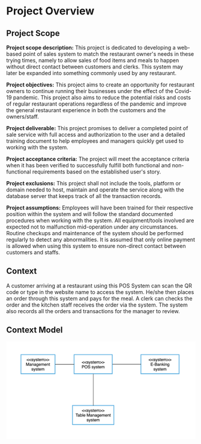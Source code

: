 # Project Overview

## Project Scope

**Project scope description:**
This project is dedicated to developing a web-based point of sales system to match the restaurant owner's needs in these trying times, namely to allow sales of food items and meals to happen without direct contact between customers and clerks. This system may later be expanded into something commonly used by any restaurant.

 **Project objectives:**
This project aims to create an opportunity for restaurant owners to continue running their businesses under the effect of the Covid-19 pandemic. This project also aims to reduce the potential risks and costs of regular restaurant operations regardless of the pandemic and improve the general restaurant experience in both the customers and the owners/staff.

 **Project deliverable:**
This project promises to deliver a completed point of sale service with full access and authorization to the user and a detailed training document to help employees and managers quickly get used to working with the system. 

**Project acceptance criteria:**
The project will meet the acceptance criteria when it has been verified to successfully fulfill both functional and non-functional requirements based on the established user's story.

 **Project exclusions:**
This project shall not include the tools, platform or domain needed to host, maintain and operate the service along with the database server that keeps track of all the transaction records.

 **Project assumptions:**
Employees will have been trained for their respective position within the system and will follow the standard documented procedures when working with the system. All equipment/tools involved are expected not to malfunction mid-operation under any circumstances. Routine checkups and maintenance of the system should be performed regularly to detect any abnormalities. It is assumed that only online payment is allowed when using this system to ensure non-direct contact between customers and staffs.

## Context
A customer arriving at a restaurant using this POS System can scan the QR code or type in the website name to access the system. He/she then places an order through this system and pays for the meal. A clerk can checks the order and the kitchen staff receives the order via the system. The system also records all the orders and transactions for the manager to review.

## Context Model

![ContextModel2](../Diagrams/ContextModel2.png)

